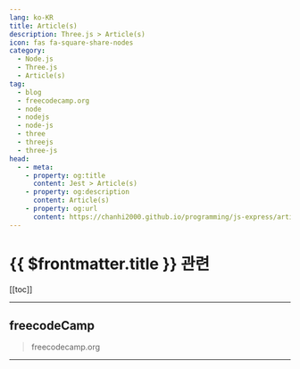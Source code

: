 ```yaml
---
lang: ko-KR
title: Article(s)
description: Three.js > Article(s)
icon: fas fa-square-share-nodes
category:
  - Node.js 
  - Three.js
  - Article(s)
tag: 
  - blog
  - freecodecamp.org
  - node
  - nodejs
  - node-js
  - three
  - threejs
  - three-js
head:
  - - meta:
    - property: og:title
      content: Jest > Article(s)
    - property: og:description
      content: Article(s)
    - property: og:url
      content: https://chanhi2000.github.io/programming/js-express/articles/
---
```


# {{ $frontmatter.title }} 관련

<SiteInfo
  name="freeCodeCamp Programming Tutorials: Python, JavaScript, Git & More"
  desc="Browse thousands of programming tutorials written by experts. Learn Web Development, Data Science, DevOps, Security, and get developer career advice."
  url="https://freecodecamp.org/news/"
  logo="https://cdn.freecodecamp.org/universal/favicons/favicon.ico"
  preview="https://cdn.freecodecamp.org/platform/universal/fcc_meta_1920X1080-indigo.png"/>

[[toc]]

---

## <VPIcon icon="fa-brands fa-free-code-camp"/>freecodeCamp

> freecodecamp.org

<!-- END: freecodecamp.org -->

---

<TagLinks />